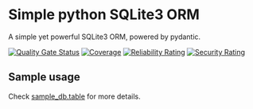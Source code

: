 # Simple python SQLite3 ORM

A simple yet powerful SQLite3 ORM, powered by pydantic.

[![Quality Gate Status](https://sonarcloud.io/api/project_badges/measure?project=pga2rn_simple-sqlite3-orm&metric=alert_status)](https://sonarcloud.io/summary/new_code?id=pga2rn_simple-sqlite3-orm)
[![Coverage](https://sonarcloud.io/api/project_badges/measure?project=pga2rn_simple-sqlite3-orm&metric=coverage)](https://sonarcloud.io/summary/new_code?id=pga2rn_simple-sqlite3-orm)
[![Reliability Rating](https://sonarcloud.io/api/project_badges/measure?project=pga2rn_simple-sqlite3-orm&metric=reliability_rating)](https://sonarcloud.io/summary/new_code?id=pga2rn_simple-sqlite3-orm)
[![Security Rating](https://sonarcloud.io/api/project_badges/measure?project=pga2rn_simple-sqlite3-orm&metric=security_rating)](https://sonarcloud.io/summary/new_code?id=pga2rn_simple-sqlite3-orm)

## Sample usage

Check [sample_db.table](tests/sample_db/table.py) for more details.
